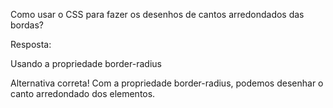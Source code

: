 Como usar o CSS para fazer os desenhos de cantos arredondados das bordas?

Resposta:

Usando a propriedade border-radius


Alternativa correta! Com a propriedade border-radius, podemos desenhar o canto arredondado dos elementos.